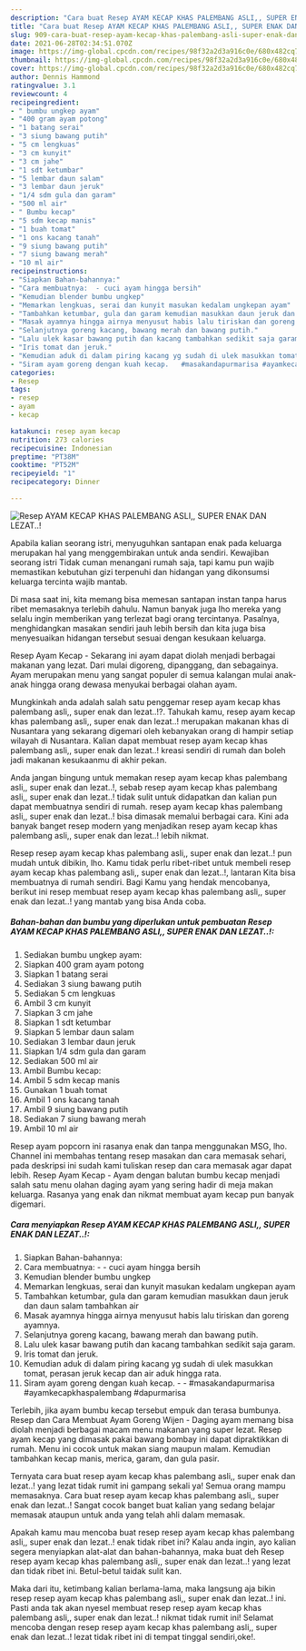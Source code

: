 ```yaml
---
description: "Cara buat Resep AYAM KECAP KHAS PALEMBANG ASLI,, SUPER ENAK DAN LEZAT..! Sederhana dan Mudah Dibuat"
title: "Cara buat Resep AYAM KECAP KHAS PALEMBANG ASLI,, SUPER ENAK DAN LEZAT..! Sederhana dan Mudah Dibuat"
slug: 909-cara-buat-resep-ayam-kecap-khas-palembang-asli-super-enak-dan-lezat-sederhana-dan-mudah-dibuat
date: 2021-06-28T02:34:51.070Z
image: https://img-global.cpcdn.com/recipes/98f32a2d3a916c0e/680x482cq70/resep-ayam-kecap-khas-palembang-asli-super-enak-dan-lezat-foto-resep-utama.jpg
thumbnail: https://img-global.cpcdn.com/recipes/98f32a2d3a916c0e/680x482cq70/resep-ayam-kecap-khas-palembang-asli-super-enak-dan-lezat-foto-resep-utama.jpg
cover: https://img-global.cpcdn.com/recipes/98f32a2d3a916c0e/680x482cq70/resep-ayam-kecap-khas-palembang-asli-super-enak-dan-lezat-foto-resep-utama.jpg
author: Dennis Hammond
ratingvalue: 3.1
reviewcount: 4
recipeingredient:
- " bumbu ungkep ayam"
- "400 gram ayam potong"
- "1 batang serai"
- "3 siung bawang putih"
- "5 cm lengkuas"
- "3 cm kunyit"
- "3 cm jahe"
- "1 sdt ketumbar"
- "5 lembar daun salam"
- "3 lembar daun jeruk"
- "1/4 sdm gula dan garam"
- "500 ml air"
- " Bumbu kecap"
- "5 sdm kecap manis"
- "1 buah tomat"
- "1 ons kacang tanah"
- "9 siung bawang putih"
- "7 siung bawang merah"
- "10 ml air"
recipeinstructions:
- "Siapkan Bahan-bahannya:"
- "Cara membuatnya:  - cuci ayam hingga bersih"
- "Kemudian blender bumbu ungkep"
- "Memarkan lengkuas, serai dan kunyit masukan kedalam ungkepan ayam"
- "Tambahkan ketumbar, gula dan garam kemudian masukkan daun jeruk dan daun salam tambahkan air"
- "Masak ayamnya hingga airnya menyusut habis lalu tiriskan dan goreng ayamnya."
- "Selanjutnya goreng kacang, bawang merah dan bawang putih."
- "Lalu ulek kasar bawang putih dan kacang tambahkan sedikit saja garam."
- "Iris tomat dan jeruk."
- "Kemudian aduk di dalam piring kacang yg sudah di ulek masukkan tomat, perasan jeruk kecap dan air aduk hingga rata."
- "Siram ayam goreng dengan kuah kecap.   #masakandapurmarisa #ayamkecapkhaspalembang #dapurmarisa"
categories:
- Resep
tags:
- resep
- ayam
- kecap

katakunci: resep ayam kecap 
nutrition: 273 calories
recipecuisine: Indonesian
preptime: "PT38M"
cooktime: "PT52M"
recipeyield: "1"
recipecategory: Dinner

---
```



![Resep AYAM KECAP KHAS PALEMBANG ASLI,, SUPER ENAK DAN LEZAT..!](https://img-global.cpcdn.com/recipes/98f32a2d3a916c0e/680x482cq70/resep-ayam-kecap-khas-palembang-asli-super-enak-dan-lezat-foto-resep-utama.jpg)

Apabila kalian seorang istri, menyuguhkan santapan enak pada keluarga merupakan hal yang menggembirakan untuk anda sendiri. Kewajiban seorang istri Tidak cuman menangani rumah saja, tapi kamu pun wajib memastikan kebutuhan gizi terpenuhi dan hidangan yang dikonsumsi keluarga tercinta wajib mantab.

Di masa  saat ini, kita memang bisa memesan santapan instan tanpa harus ribet memasaknya terlebih dahulu. Namun banyak juga lho mereka yang selalu ingin memberikan yang terlezat bagi orang tercintanya. Pasalnya, menghidangkan masakan sendiri jauh lebih bersih dan kita juga bisa menyesuaikan hidangan tersebut sesuai dengan kesukaan keluarga. 

Resep Ayam Kecap - Sekarang ini ayam dapat diolah menjadi berbagai makanan yang lezat. Dari mulai digoreng, dipanggang, dan sebagainya. Ayam merupakan menu yang sangat populer di semua kalangan mulai anak-anak hingga orang dewasa menyukai berbagai olahan ayam.

Mungkinkah anda adalah salah satu penggemar resep ayam kecap khas palembang asli,, super enak dan lezat..!?. Tahukah kamu, resep ayam kecap khas palembang asli,, super enak dan lezat..! merupakan makanan khas di Nusantara yang sekarang digemari oleh kebanyakan orang di hampir setiap wilayah di Nusantara. Kalian dapat membuat resep ayam kecap khas palembang asli,, super enak dan lezat..! kreasi sendiri di rumah dan boleh jadi makanan kesukaanmu di akhir pekan.

Anda jangan bingung untuk memakan resep ayam kecap khas palembang asli,, super enak dan lezat..!, sebab resep ayam kecap khas palembang asli,, super enak dan lezat..! tidak sulit untuk didapatkan dan kalian pun dapat membuatnya sendiri di rumah. resep ayam kecap khas palembang asli,, super enak dan lezat..! bisa dimasak memalui berbagai cara. Kini ada banyak banget resep modern yang menjadikan resep ayam kecap khas palembang asli,, super enak dan lezat..! lebih nikmat.

Resep resep ayam kecap khas palembang asli,, super enak dan lezat..! pun mudah untuk dibikin, lho. Kamu tidak perlu ribet-ribet untuk membeli resep ayam kecap khas palembang asli,, super enak dan lezat..!, lantaran Kita bisa membuatnya di rumah sendiri. Bagi Kamu yang hendak mencobanya, berikut ini resep membuat resep ayam kecap khas palembang asli,, super enak dan lezat..! yang mantab yang bisa Anda coba.

<!--inarticleads1-->

##### Bahan-bahan dan bumbu yang diperlukan untuk pembuatan Resep AYAM KECAP KHAS PALEMBANG ASLI,, SUPER ENAK DAN LEZAT..!:

1. Sediakan  bumbu ungkep ayam:
1. Siapkan 400 gram ayam potong
1. Siapkan 1 batang serai
1. Sediakan 3 siung bawang putih
1. Sediakan 5 cm lengkuas
1. Ambil 3 cm kunyit
1. Siapkan 3 cm jahe
1. Siapkan 1 sdt ketumbar
1. Siapkan 5 lembar daun salam
1. Sediakan 3 lembar daun jeruk
1. Siapkan 1/4 sdm gula dan garam
1. Sediakan 500 ml air
1. Ambil  Bumbu kecap:
1. Ambil 5 sdm kecap manis
1. Gunakan 1 buah tomat
1. Ambil 1 ons kacang tanah
1. Ambil 9 siung bawang putih
1. Sediakan 7 siung bawang merah
1. Ambil 10 ml air


Resep ayam popcorn ini rasanya enak dan tanpa menggunakan MSG, lho. Channel ini membahas tentang resep masakan dan cara memasak sehari, pada deskripsi ini sudah kami tuliskan resep dan cara memasak agar dapat lebih. Resep Ayam Kecap - Ayam dengan balutan bumbu kecap menjadi salah satu menu olahan daging ayam yang sering hadir di meja makan keluarga. Rasanya yang enak dan nikmat membuat ayam kecap pun banyak digemari. 

<!--inarticleads2-->

##### Cara menyiapkan Resep AYAM KECAP KHAS PALEMBANG ASLI,, SUPER ENAK DAN LEZAT..!:

1. Siapkan Bahan-bahannya:
1. Cara membuatnya: -  - cuci ayam hingga bersih
1. Kemudian blender bumbu ungkep
1. Memarkan lengkuas, serai dan kunyit masukan kedalam ungkepan ayam
1. Tambahkan ketumbar, gula dan garam kemudian masukkan daun jeruk dan daun salam tambahkan air
1. Masak ayamnya hingga airnya menyusut habis lalu tiriskan dan goreng ayamnya.
1. Selanjutnya goreng kacang, bawang merah dan bawang putih.
1. Lalu ulek kasar bawang putih dan kacang tambahkan sedikit saja garam.
1. Iris tomat dan jeruk.
1. Kemudian aduk di dalam piring kacang yg sudah di ulek masukkan tomat, perasan jeruk kecap dan air aduk hingga rata.
1. Siram ayam goreng dengan kuah kecap. -  -  #masakandapurmarisa #ayamkecapkhaspalembang #dapurmarisa


Terlebih, jika ayam bumbu kecap tersebut empuk dan terasa bumbunya. Resep dan Cara Membuat Ayam Goreng Wijen - Daging ayam memang bisa diolah menjadi berbagai macam menu makanan yang super lezat. Resep ayam kecap yang dimasak pakai bawang bombay ini dapat dipraktikkan di rumah. Menu ini cocok untuk makan siang maupun malam. Kemudian tambahkan kecap manis, merica, garam, dan gula pasir. 

Ternyata cara buat resep ayam kecap khas palembang asli,, super enak dan lezat..! yang lezat tidak rumit ini gampang sekali ya! Semua orang mampu memasaknya. Cara buat resep ayam kecap khas palembang asli,, super enak dan lezat..! Sangat cocok banget buat kalian yang sedang belajar memasak ataupun untuk anda yang telah ahli dalam memasak.

Apakah kamu mau mencoba buat resep resep ayam kecap khas palembang asli,, super enak dan lezat..! enak tidak ribet ini? Kalau anda ingin, ayo kalian segera menyiapkan alat-alat dan bahan-bahannya, maka buat deh Resep resep ayam kecap khas palembang asli,, super enak dan lezat..! yang lezat dan tidak ribet ini. Betul-betul taidak sulit kan. 

Maka dari itu, ketimbang kalian berlama-lama, maka langsung aja bikin resep resep ayam kecap khas palembang asli,, super enak dan lezat..! ini. Pasti anda tak akan nyesel membuat resep resep ayam kecap khas palembang asli,, super enak dan lezat..! nikmat tidak rumit ini! Selamat mencoba dengan resep resep ayam kecap khas palembang asli,, super enak dan lezat..! lezat tidak ribet ini di tempat tinggal sendiri,oke!.

